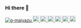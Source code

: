 ### Hi there 👋

<!--
**g-maiyazu/g-maiyazu** is a ✨ _special_ ✨ repository because its `README.md` (this file) appears on your GitHub profile.

Here are some ideas to get you started:

- 🔭 I’m currently working on ...
- 🌱 I’m currently learning ...
- 👯 I’m looking to collaborate on ...
- 🤔 I’m looking for help with ...
- 💬 Ask me about ...
- 📫 How to reach me: ...
- 😄 Pronouns: ...
- ⚡ Fun fact: ...
-->

<p align="left">
  <a href="https://github.com/g-maiyazu/g-maiyazu/">
    <img src="https://komarev.com/ghpvc/?username=g-maiyazu" alt="g-maiyazu" />
  </a>
  <a href="http://twitter.com/g-maiyazu">
    <img height="20" src="https://img.shields.io/twitter/follow/g-maiyazu?label=Twitter&logo=twitter&style=flat" />
  </a>
  <a href="https://github.com/g-maiyazu">
    <img height="20" src="https://img.shields.io/github/followers/g-maiyazu?label=follow&logo=github&style=flat" />
  </a>
  <a href="https://www.reddit.com/user/g-maiyazu">
    <img height="20" src="https://img.shields.io/reddit/user-karma/combined/g-maiyazu?label=Reddit&logo=reddit&style=flat" />
  </a>
  <a href="https://stackoverflow.com/users/5720201/g-maiyazu">
    <img height="20" src="https://img.shields.io/stackexchange/stackoverflow/r/5720201?label=StackOverflow&logo=stack-overflow&style=flat" />
  </a>
  <a href="http://qiita.com/g-maiyazu">
    <img height="20" src="https://qiita-badge.apiapi.app/s/g-maiyazu/posts.svg" />
  </a>
  <//qiita.com/g-maiyazu">
    <img height="20" src="https://qiita-badge.apiapi.app/s/g-maiyazu/contributions.svg" />
  </a>
</p>
